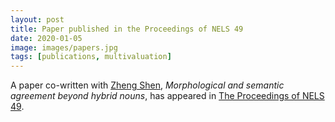 ```yaml
---
layout: post
title: Paper published in the Proceedings of NELS 49
date: 2020-01-05
image: images/papers.jpg
tags: [publications, multivaluation]
---
```


A paper co-written with [Zheng Shen](https://zheng-shen.github.io/), *Morphological and semantic agreement beyond hybrid nouns*, has appeared in [The Proceedings of NELS 49](https://www.amazon.com/NELS-49-Proceedings-Forty-Ninth-Linguistic/dp/1698806124).